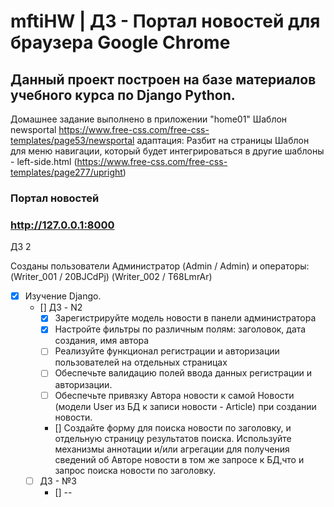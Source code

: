 # mftiHW | ДЗ - Портал новостей для браузера Google Chrome
## Данный проект построен на базе материалов учебного курса по Django Python.

Домашнее задание выполнено в приложении "home01"
Шаблон newsportal https://www.free-css.com/free-css-templates/page53/newsportal адаптация: Разбит на страницы
Шаблон для меню навигации, который будет интегрироваться в другие шаблоны - left-side.html (https://www.free-css.com/free-css-templates/page277/upright)
### Портал новостей
### http://127.0.0.1:8000

ДЗ 2

Созданы пользователи
Администратор
(Admin / Admin)
и операторы:
(Writer_001 / 20BJCdPj)
(Writer_002 / T68LmrAr)

- [x] Изучение  Django.
  - [] ДЗ - N2
    - [x] Зарегистрируйте модель новости в панели администратора
    - [x] Настройте фильтры по различным полям: заголовок, дата создания, имя автора
    - [ ] Реализуйте функционал регистрации и авторизации пользователей на отдельных страницах
    - [ ] Обеспечьте валидацию полей ввода данных регистрации и авторизации.
    - [ ] Обеспечьте привязку Автора новости к самой Новости (модели User из БД к записи новости - Article) при создании новости.
    - [] Создайте форму для поиска новости по заголовку, и отдельную страницу результатов поиска. Используйте механизмы аннотации и/или агрегации для получения сведений об Авторе новости в том же запросе к БД,что и запрос поиска новости по заголовку.
  - [ ] ДЗ - №3
    - [] --

